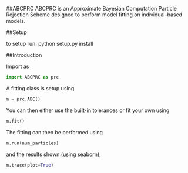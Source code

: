 ##ABCPRC
ABCPRC is an Approximate Bayesian Computation Particle Rejection Scheme designed to perform model fitting
on individual-based models.

##Setup

to setup run:
python setup.py install

##Introduction

Import as
```python
import ABCPRC as prc
```
A fitting class is setup using
```python
m = prc.ABC()
```
You can then either use the built-in tolerances or fit your own using
```python
m.fit()
```
The fitting can then be performed using
```python
m.run(num_particles)
```
and the results shown (using seaborn),
```python
m.trace(plot=True)
```

